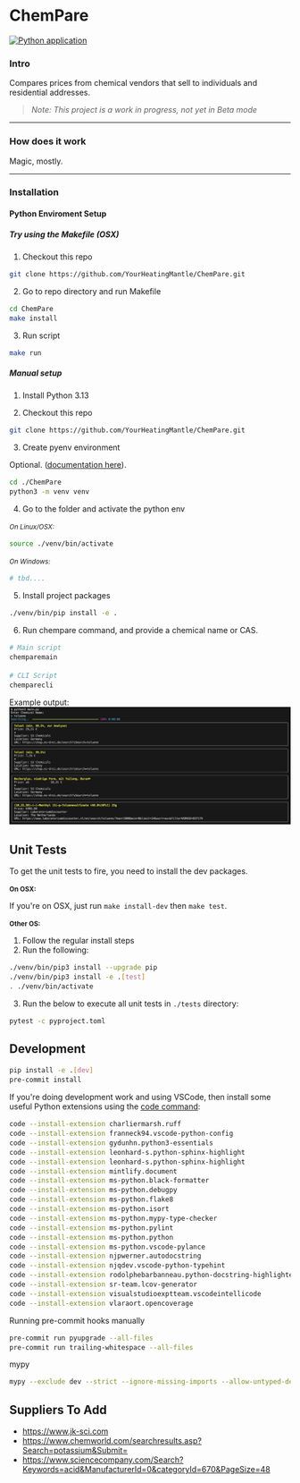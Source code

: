 # ChemPare
[![Python application](https://github.com/jhyland87/ChemPare/actions/workflows/python-app.yml/badge.svg)](https://github.com/jhyland87/ChemPare/actions/workflows/python-app.yml)
### Intro
Compares prices from chemical vendors that sell to individuals and residential addresses.

> _*Note:* This project is a work in progress, not yet in Beta mode_

---

### How does it work
Magic, mostly.

---

### Installation

#### Python Enviroment Setup

##### Try using the Makefile (OSX)

1. Checkout this repo
```bash
git clone https://github.com/YourHeatingMantle/ChemPare.git
```

2. Go to repo directory and run Makefile
```bash
cd ChemPare
make install
```

3. Run script
```bash
make run
```

##### Manual setup

1. Install Python 3.13

2. Checkout this repo
```bash
git clone https://github.com/YourHeatingMantle/ChemPare.git
```

3. Create pyenv environment

Optional. ([documentation here](https://packaging.python.org/en/latest/tutorials/installing-packages/#optionally-create-a-virtual-environment)).
```bash
cd ./ChemPare
python3 -m venv venv
```

4. Go to the folder and activate the python env

<small>_On Linux/OSX:_</small>

```bash
source ./venv/bin/activate
```

<small>_On Windows:_</small>

```powershell
# tbd....
```

5. Install project packages
```bash
./venv/bin/pip install -e .
```

6. Run chempare command, and provide a chemical name or CAS.

```bash
# Main script
chemparemain

# CLI Script
chemparecli
```

Example output:
![image](assets/images/demo-screenshot-01.png)


## Unit Tests

To get the unit tests to fire, you need to install the dev packages.

<small>__On OSX:__</small>

If you're on OSX, just run `make install-dev` then `make test`.

<small>__Other OS:__</small>

1. Follow the regular install steps
2. Run the following:

```bash
./venv/bin/pip3 install --upgrade pip
./venv/bin/pip3 install -e .[test]
. ./venv/bin/activate

```
3. Run the below to execute all unit tests in `./tests` directory:

```bash
pytest -c pyproject.toml
```

## Development

```bash
pip install -e .[dev]
pre-commit install
```

If you're doing development work and using VSCode, then install some useful Python extensions using the [code command](https://code.visualstudio.com/docs/setup/mac#_launch-vs-code-from-the-command-line):

```bash
code --install-extension charliermarsh.ruff
code --install-extension franneck94.vscode-python-config
code --install-extension gydunhn.python3-essentials
code --install-extension leonhard-s.python-sphinx-highlight
code --install-extension leonhard-s.python-sphinx-highlight
code --install-extension mintlify.document
code --install-extension ms-python.black-formatter
code --install-extension ms-python.debugpy
code --install-extension ms-python.flake8
code --install-extension ms-python.isort
code --install-extension ms-python.mypy-type-checker
code --install-extension ms-python.pylint
code --install-extension ms-python.python
code --install-extension ms-python.vscode-pylance
code --install-extension njpwerner.autodocstring
code --install-extension njqdev.vscode-python-typehint
code --install-extension rodolphebarbanneau.python-docstring-highlighter
code --install-extension sr-team.lcov-generator
code --install-extension visualstudioexptteam.vscodeintellicode
code --install-extension vlaraort.opencoverage
```

Running pre-commit hooks manually
```bash
pre-commit run pyupgrade --all-files
pre-commit run trailing-whitespace --all-files
```

mypy
```bash
mypy --exclude dev --strict --ignore-missing-imports --allow-untyped-defs src/
```

## Suppliers To Add
- https://www.jk-sci.com
- https://www.chemworld.com/searchresults.asp?Search=potassium&Submit=
- https://www.sciencecompany.com/Search?Keywords=acid&ManufacturerId=0&categoryId=670&PageSize=48
